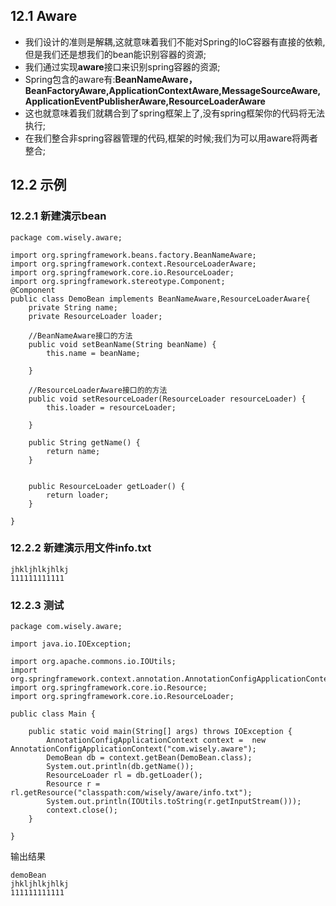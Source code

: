## 12.1 Aware
- 我们设计的准则是解耦,这就意味着我们不能对Spring的IoC容器有直接的依赖,但是我们还是想我们的bean能识别容器的资源;
- 我们通过实现**aware**接口来识别spring容器的资源;
- Spring包含的aware有:**BeanNameAware，BeanFactoryAware,ApplicationContextAware,MessageSourceAware,ApplicationEventPublisherAware,ResourceLoaderAware**
- 这也就意味着我们就耦合到了spring框架上了,没有spring框架你的代码将无法执行;
- 在我们整合非spring容器管理的代码,框架的时候;我们为可以用aware将两者整合;

## 12.2 示例
### 12.2.1 新建演示bean
```
package com.wisely.aware;

import org.springframework.beans.factory.BeanNameAware;
import org.springframework.context.ResourceLoaderAware;
import org.springframework.core.io.ResourceLoader;
import org.springframework.stereotype.Component;
@Component
public class DemoBean implements BeanNameAware,ResourceLoaderAware{
	private String name;
	private ResourceLoader loader;

	//BeanNameAware接口的方法
	public void setBeanName(String beanName) {
		this.name = beanName;

	}

	//ResourceLoaderAware接口的的方法
	public void setResourceLoader(ResourceLoader resourceLoader) {
		this.loader = resourceLoader;

	}

	public String getName() {
		return name;
	}


	public ResourceLoader getLoader() {
		return loader;
	}

}

```
### 12.2.2 新建演示用文件info.txt
```
jhkljhlkjhlkj
111111111111
```
### 12.2.3 测试
```
package com.wisely.aware;

import java.io.IOException;

import org.apache.commons.io.IOUtils;
import org.springframework.context.annotation.AnnotationConfigApplicationContext;
import org.springframework.core.io.Resource;
import org.springframework.core.io.ResourceLoader;

public class Main {

	public static void main(String[] args) throws IOException {
		AnnotationConfigApplicationContext context =  new AnnotationConfigApplicationContext("com.wisely.aware");
		DemoBean db = context.getBean(DemoBean.class);
		System.out.println(db.getName());
		ResourceLoader rl = db.getLoader();
		Resource r = rl.getResource("classpath:com/wisely/aware/info.txt");
		System.out.println(IOUtils.toString(r.getInputStream()));
		context.close();
	}

}

```
输出结果
```
demoBean
jhkljhlkjhlkj
111111111111
```